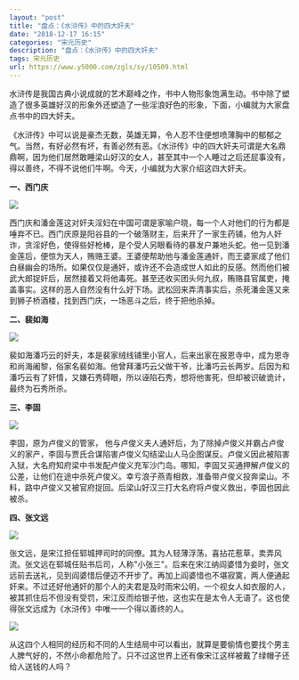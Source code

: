 ```yaml
---
layout: "post"
title: "盘点：《水浒传》中的四大奸夫"
date: "2018-12-17 16:15"
categories: "宋元历史"
description: "盘点：《水浒传》中的四大奸夫"
tags: 宋元历史
url: https://www.y5000.com/zgls/sy/10509.html
---
```






水浒传是我国古典小说成就的艺术巅峰之作，书中人物形象饱满生动。书中除了塑造了很多英雄好汉的形象外还塑造了一些淫浪好色的形象，下面，小编就为大家盘点书中的四大奸夫。

《水浒传》中可以说是豪杰无数，英雄无算，令人忍不住便想喷薄胸中的郁郁之气。当然，有好必然有坏，有善必然有恶。《水浒传》中的四大奸夫可谓是大名鼎鼎啊，因为他们居然敢睡梁山好汉的女人，甚至其中一个人睡过之后还屁事没有，得以善终，不得不说他们牛啊。今天，小编就为大家介绍这四大奸夫。

**一、西门庆**

![](https://img.y5000.com/uploads/allimg/170113/140503O37-0.jpg)

西门庆和潘金莲这对奸夫淫妇在中国可谓是家喻户晓，每一个人对他们的行为都是唾弃不已。西门庆原是阳谷县的一个破落财主，后来开了一家生药铺，他为人奸诈，贪淫好色，使得些好枪棒，是个受人另眼看待的暴发户兼地头蛇。他一见到潘金莲后，便惊为天人，贿赂王婆。王婆便帮助他与潘金莲通奸，而王婆家成了他们白昼幽会的场所。如果仅仅是通奸，或许还不会造成世人如此的反感。然而他们被武大郎捉奸后，居然接着又将他毒死。甚至还收买团头何九叔，贿赂县官属吏，掩盖事实。这样的恶人自然没有什么好下场。武松回来弄清事实后，杀死潘金莲又来到狮子桥酒楼，找到西门庆，一场恶斗之后，终于把他杀掉。

**二、裴如海**

![](https://img.y5000.com/uploads/allimg/170113/1405036219-1.jpg)

裴如海潘巧云的奸夫，本是裴家绒线铺里小官人，后来出家在报恩寺中，成为恩寺和尚海阇黎，俗家名裴如海。他曾拜潘巧云父做干爷，比潘巧云长两岁。后因为和潘巧云有了奸情，又嫌石秀碍眼，所以诬陷石秀，想将他害死，但却被识破诡计，最终为石秀所杀。

**三、李固**

![](https://img.y5000.com/uploads/allimg/170113/140503HV-2.jpg)

李固，原为卢俊义的管家，
他与卢俊义夫人通奸后，为了除掉卢俊义并霸占卢俊义的家产，李固与贾氏合谋陷害卢俊义勾结梁山人马企图谋反。卢俊义因此被陷害入狱，大名府知府梁中书发配卢俊义充军沙门岛。哪知，李固又买通押解卢俊义的公差，让他们在途中杀死卢俊义。幸亏浪子燕青相救，准备带卢俊义投奔梁山。不料，路中卢俊义又被官府捉回。后梁山好汉三打大名府将卢俊义救出，李固也因此被杀。

**四、张文远**

![](https://img.y5000.com/uploads/allimg/170113/14050313B-3.jpg)

张文远，是宋江担任郓城押司时的同僚。其为人轻薄浮荡，喜拈花惹草，卖弄风流。张文远在郓城任贴书后司，人称"小张三"。后来在宋江纳阎婆惜为妾时，张文远前去送礼，见到阎婆惜后便迈不开步了。再加上阎婆惜也不堪寂寞，两人便通起奸来。不过还好他通奸的那个人的夫君是及时雨宋公明，一个视女人如衣服的人，被其抓住后不但没有受罚，宋江反而给银子他，这也实在是太令人无语了。这也使得张文远成为《水浒传》中唯一一个得以善终的人。

![](https://img.y5000.com/uploads/allimg/170113/1405032454-4.jpg)

从这四个人相同的经历和不同的人生结局中可以看出，就算是要偷情也要找个男主人脾气好的，不然小命都危险了。只不过这世界上还有像宋江这样被戴了绿帽子还给人送钱的人吗？
